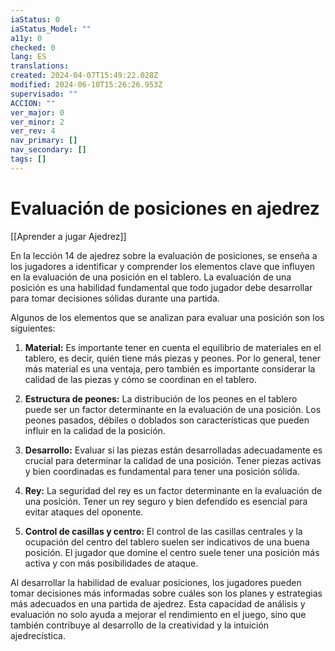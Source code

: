 ```yaml
---
iaStatus: 0
iaStatus_Model: ""
a11y: 0
checked: 0
lang: ES
translations: 
created: 2024-04-07T15:49:22.028Z
modified: 2024-06-10T15:26:26.953Z
supervisado: ""
ACCION: ""
ver_major: 0
ver_minor: 2
ver_rev: 4
nav_primary: []
nav_secondary: []
tags: []
---
```

# Evaluación de posiciones en ajedrez

[[Aprender a jugar Ajedrez]]

En la lección 14 de ajedrez sobre la evaluación de posiciones, se enseña a los jugadores a identificar y comprender los elementos clave que influyen en la evaluación de una posición en el tablero. La evaluación de una posición es una habilidad fundamental que todo jugador debe desarrollar para tomar decisiones sólidas durante una partida.

Algunos de los elementos que se analizan para evaluar una posición son los siguientes:

1. **Material:** Es importante tener en cuenta el equilibrio de materiales en el tablero, es decir, quién tiene más piezas y peones. Por lo general, tener más material es una ventaja, pero también es importante considerar la calidad de las piezas y cómo se coordinan en el tablero.

2. **Estructura de peones:** La distribución de los peones en el tablero puede ser un factor determinante en la evaluación de una posición. Los peones pasados, débiles o doblados son características que pueden influir en la calidad de la posición.

3. **Desarrollo:** Evaluar si las piezas están desarrolladas adecuadamente es crucial para determinar la calidad de una posición. Tener piezas activas y bien coordinadas es fundamental para tener una posición sólida.

4. **Rey:** La seguridad del rey es un factor determinante en la evaluación de una posición. Tener un rey seguro y bien defendido es esencial para evitar ataques del oponente.

5. **Control de casillas y centro:** El control de las casillas centrales y la ocupación del centro del tablero suelen ser indicativos de una buena posición. El jugador que domine el centro suele tener una posición más activa y con más posibilidades de ataque.

Al desarrollar la habilidad de evaluar posiciones, los jugadores pueden tomar decisiones más informadas sobre cuáles son los planes y estrategias más adecuados en una partida de ajedrez. Esta capacidad de análisis y evaluación no solo ayuda a mejorar el rendimiento en el juego, sino que también contribuye al desarrollo de la creatividad y la intuición ajedrecística.
